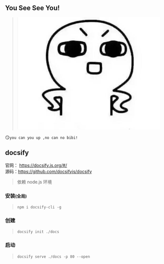## You See See You!

> ![image...](/img/yousee.jpg)

:smirk:`you can you up ,no can no bibi!`


## docsify

官网： https://docsify.js.org/#/  
源码：https://github.com/docsifyjs/docsify  

> 依赖 node.js 环境

### 安装<small>(全局)</small>

> `npm i docsify-cli -g`

### 创建

> `docsify init ./docs`

### 启动

> `docsify serve ./docs -p 80 --open`